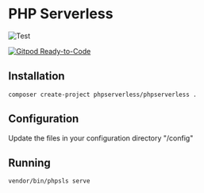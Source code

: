 # PHP Serverless

![Test](https://github.com/phpserverless/phpserverless/workflows/Test/badge.svg?branch=master)

[![Gitpod Ready-to-Code](https://img.shields.io/badge/Gitpod-Ready--to--Code-blue?logo=gitpod)](https://gitpod.io/#https://github.com/phpserverless/phpserverless)

## Installation

```
composer create-project phpserverless/phpserverless .
```

## Configuration

Update the files in your configuration directory "/config"

## Running

```
vendor/bin/phpsls serve
```
